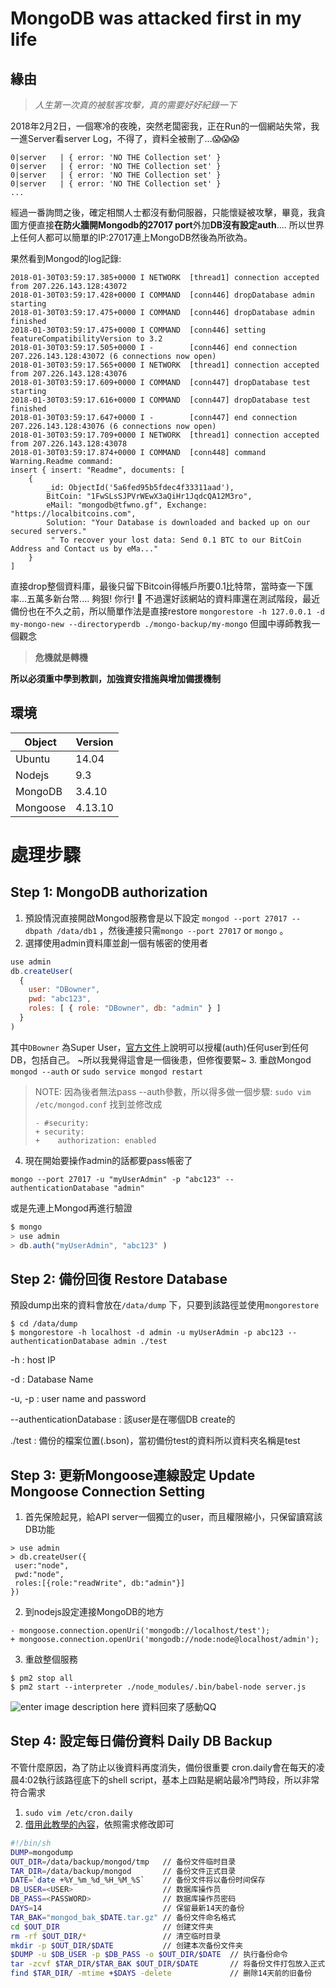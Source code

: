 # MongoDB was attacked first in my life
## 緣由
> *人生第一次真的被駭客攻擊，真的需要好好紀錄一下*

2018年2月2日，一個寒冷的夜晚，突然老闆密我，正在Run的一個網站失常，我一進Server看server Log，不得了，資料全被刪了...😱😱😱
```nginx
0|server   | { error: 'NO THE Collection set' }
0|server   | { error: 'NO THE Collection set' }
0|server   | { error: 'NO THE Collection set' }
0|server   | { error: 'NO THE Collection set' }
...
```
經過一番詢問之後，確定相關人士都沒有動伺服器，只能懷疑被攻擊，畢竟，我貪圖方便直接**在防火牆開Mongodb的27017 port**外加**DB沒有設定auth**....
所以世界上任何人都可以簡單的IP:27017連上MongoDB然後為所欲為。

果然看到Mongod的log記錄:
```nginx
2018-01-30T03:59:17.385+0000 I NETWORK  [thread1] connection accepted from 207.226.143.128:43072
2018-01-30T03:59:17.428+0000 I COMMAND  [conn446] dropDatabase admin starting
2018-01-30T03:59:17.475+0000 I COMMAND  [conn446] dropDatabase admin finished
2018-01-30T03:59:17.475+0000 I COMMAND  [conn446] setting featureCompatibilityVersion to 3.2
2018-01-30T03:59:17.505+0000 I -        [conn446] end connection 207.226.143.128:43072 (6 connections now open)
2018-01-30T03:59:17.565+0000 I NETWORK  [thread1] connection accepted from 207.226.143.128:43076
2018-01-30T03:59:17.609+0000 I COMMAND  [conn447] dropDatabase test starting
2018-01-30T03:59:17.616+0000 I COMMAND  [conn447] dropDatabase test finished
2018-01-30T03:59:17.647+0000 I -        [conn447] end connection 207.226.143.128:43076 (6 connections now open)
2018-01-30T03:59:17.709+0000 I NETWORK  [thread1] connection accepted from 207.226.143.128:43078
2018-01-30T03:59:17.874+0000 I COMMAND  [conn448] command Warning.Readme command: 
insert { insert: "Readme", documents: [ 
	{ 
		_id: ObjectId('5a6fed95b5fdec4f33311aad'),
		BitCoin: "1FwSLsSJPVrWEwX3aQiHr1JqdcQA12M3ro",
		eMail: "mongodb@tfwno.gf", Exchange: "https://localbitcoins.com",
		Solution: "Your Database is downloaded and backed up on our secured servers."
		 " To recover your lost data: Send 0.1 BTC to our BitCoin Address and Contact us by eMa..." 
	} 
]
```
直接drop整個資料庫，最後只留下Bitcoin得帳戶所要0.1比特幣，當時查一下匯率...五萬多新台幣....
夠狠! 你行! 🖕
不過還好該網站的資料庫還在測試階段，最近備份也在不久之前，所以簡單作法是直接restore
`mongorestore -h 127.0.0.1 -d my-mongo-new --directoryperdb ./mongo-backup/my-mongo`
但國中導師教我一個觀念
> **危機就是轉機**

**所以必須重中學到教訓，加強資安措施與增加備援機制**
## 環境
|  Object  |  Version|
 ----------| ---------|
|  Ubuntu |  14.04|
|  Nodejs  |  9.3|
| MongoDB | 3.4.10|
|Mongoose| 4.13.10|
# 處理步驟
## Step 1: MongoDB authorization

1. 預設情況直接開啟Mongod服務會是以下設定 `mongod --port 27017 --dbpath /data/db1` ，然後連接只需`mongo --port 27017` or `mongo` 。
2. 選擇使用admin資料庫並創一個有帳密的使用者
```js
use admin
db.createUser(
  {
    user: "DBowner",
    pwd: "abc123",
    roles: [ { role: "DBowner", db: "admin" } ]
  }
)
```
其中`DBowner` 為Super User，[官方文件](https://docs.mongodb.com/manual/reference/built-in-roles/#superuser-roles)上說明可以授權(auth)任何user到任何DB，包括自己。
~所以我覺得這會是一個後患，但修復要緊~
3.  重啟Mongod
`mongod --auth` or `sudo service mongod restart`
> NOTE:
> 因為後者無法pass --auth參數，所以得多做一個步驟: 
> `sudo vim /etc/mongod.conf`
> 找到並修改成
> ```git
> - #security:
> + security:
> +    authorization: enabled
>   ```
> 
4.  現在開始要操作admin的話都要pass帳密了
```
mongo --port 27017 -u "myUserAdmin" -p "abc123" --authenticationDatabase "admin"
```
或是先連上Mongod再進行驗證
```js
$ mongo
> use admin
> db.auth("myUserAdmin", "abc123" )
```
## Step 2: 備份回復 Restore Database
預設dump出來的資料會放在`/data/dump` 下，只要到該路徑並使用`mongorestore` 
```
$ cd /data/dump
$ mongorestore -h localhost -d admin -u myUserAdmin -p abc123 --authenticationDatabase admin ./test
```
-h
: host IP

-d
: Database Name

-u, -p
: user name and password

-\-authenticationDatabase
: 該user是在哪個DB create的

./test
: 備份的檔案位置(.bson)，當初備份test的資料所以資料夾名稱是test
## Step 3: 更新Mongoose連線設定 Update Mongoose Connection Setting
1.  首先保險起見，給API server一個獨立的user，而且權限縮小，只保留讀寫該DB功能
```
> use admin
> db.createUser({
 user:"node",
 pwd:"node",
 roles:[{role:"readWrite", db:"admin"}]
})
```
2.  到nodejs設定連接MongoDB的地方
```git
- mongoose.connection.openUri('mongodb://localhost/test');
+ mongoose.connection.openUri('mongodb://node:node@localhost/admin');
```
3.  重啟整個服務
```
$ pm2 stop all
$ pm2 start --interpreter ./node_modules/.bin/babel-node server.js
```
![enter image description here](https://lh3.googleusercontent.com/RqExzMZB9dQ2YzWaFaYfFNZ7fTfNf0yEP2ypvmTBEEt9Jv-Y5LPt8AT-VBMOSzMrUNL1JXKsIdwpTmkvpBR6f7AluuyyOfl1HL1I-A2MCGaS0Q5gXx-wOX35aX29xLgKVqXG7gPdUrM59Dmq6jo_pjvtA-NIPfhaLT_WcREQE_-qq5BUSHwTaBWFMeQptyvk5DCco4xJ9m2q1ZWh8svnQjOHR7n8obr3qYf6sQZiBxLp_zFH9wNJx1ZAAYW26eE5VhQFkuZ8FMhElgnvLL6ONl5KsHFgWyGhtUdK8qRkA2Q4vC2z1dpm9lP-WbtWqEArNUBHtN1XljtTjptmiyr2rF5qYzwKifW3jHhL6KQPtlShO89EMQYzx_REt8I5lU1EiGW5DBYcwtAs2C3ZbfQw7ZF6BZzWBTPgXlXRFQgLJ-9jtTgcqNDnc1lsogx0kX-EF7Aehh8ipnDj7Nd9p6r5E6CR5YgmBAhC1lEo6wKbBRrYlM5j1ZOkTTVCSZe-UNev7aYtY_QTcn8IyFpHWdBzt6yhluWWXWYiCspMTw2xgUIDG_DJn_lLJ8TP09yqax6e1TMTbAZuzyxme5U8F_DoQL5yoJwgBIhysdEtjlAhv97S_nZ-y3kccfcC0zqc0en1FJBu8_w0EmOV5sK0mIwXf2K38YPmj48r_A=w1620-h957-no)
資料回來了感動QQ
## Step 4: 設定每日備份資料 Daily DB Backup
不管什麼原因，為了防止以後資料再度消失，備份很重要
cron.daily會在每天的凌晨4:02執行該路徑底下的shell script，基本上四點是網站最冷門時段，所以非常符合需求
1. `sudo vim /etc/cron.daily`
2.  [借用此教學的內容](https://brickyang.github.io/2017/03/02/Linux-%E8%87%AA%E5%8A%A8%E5%A4%87%E4%BB%BD-MongoDB/)，依照需求修改即可
```bash
#!/bin/sh
DUMP=mongodump
OUT_DIR=/data/backup/mongod/tmp   // 备份文件临时目录
TAR_DIR=/data/backup/mongod       // 备份文件正式目录
DATE=`date +%Y_%m_%d_%H_%M_%S`    // 备份文件将以备份时间保存
DB_USER=<USER>                    // 数据库操作员
DB_PASS=<PASSWORD>                // 数据库操作员密码
DAYS=14                           // 保留最新14天的备份
TAR_BAK="mongod_bak_$DATE.tar.gz" // 备份文件命名格式
cd $OUT_DIR                       // 创建文件夹
rm -rf $OUT_DIR/*                 // 清空临时目录
mkdir -p $OUT_DIR/$DATE           // 创建本次备份文件夹
$DUMP -u $DB_USER -p $DB_PASS -o $OUT_DIR/$DATE  // 执行备份命令
tar -zcvf $TAR_DIR/$TAR_BAK $OUT_DIR/$DATE       // 将备份文件打包放入正式目录
find $TAR_DIR/ -mtime +$DAYS -delete             // 删除14天前的旧备份
```

